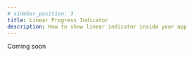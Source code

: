 ```yaml
---
# sidebar_position: 3
title: Linear Progress Indicator 
description: How to show linear indicator inside your app
---
```


Coming soon
